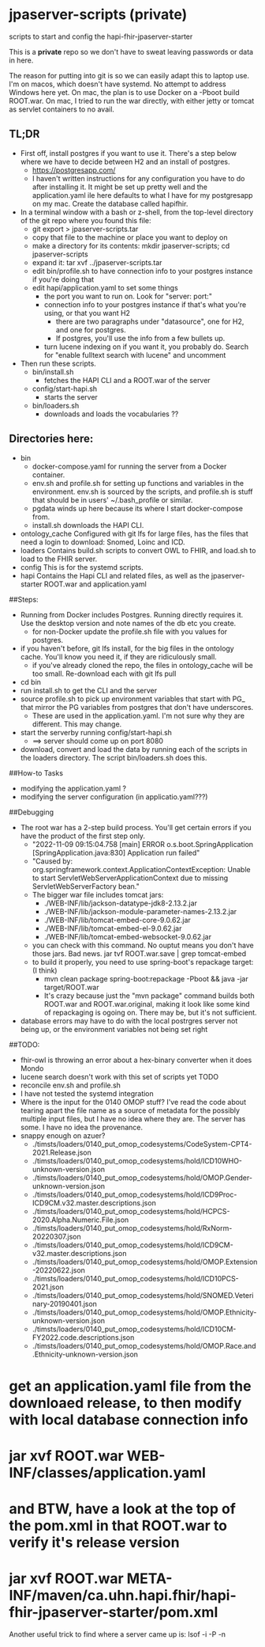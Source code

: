 # jpaserver-scripts (private)
scripts to start and config the hapi-fhir-jpaserver-starter

This is a **private** repo so we don't have to sweat leaving passwords or data in here.

The reason for putting into git is so we can easily adapt this to laptop use.
I'm on macos, which doesn't have systemd. No attempt to address Windows here yet.
On mac, the plan is to use Docker on a -Pboot build ROOT.war. On mac, I tried to run the war
directly, with either jetty or tomcat as servlet containers to no avail. 

## TL;DR
- First off, install postgres if you want to use it. There's a step below where we have to decide between H2 and an install of postgres.
  - https://postgresapp.com/
  - I haven't written instructions for any configuration you have to do after installing it. It might be set up pretty well and the application.yaml ile here defaults to what I have for my postgresapp on my mac. Create the database called hapifhir.
- In a terminal window with a bash or z-shell, from the top-level directory of the git repo where you found this file:
  - git export <branch> > jpaserver-scripts.tar
  - copy that file to the machine or place you want to deploy on
  - make a directory for its contents: mkdir jpaserver-scripts; cd jpaserver-scripts
  - expand it: tar xvf ../jpaserver-scripts.tar
  - edit bin/profile.sh to have connection info to your postgres instance if you're doing that
  - edit hapi/application.yaml to set some things
    - the port you want to run on. Look for "server: port:"
    - connection info to your postgres instance if that's what you're using, or that you want H2
      - there are two paragraphs under "datasource", one for H2, and one for postgres.
      - If postgres, you'll use the info from a few bullets up.
    - turn lucene indexing on if you want it, you probably do. Search for "enable fulltext search with lucene" and uncomment
- Then run these scripts.
  - bin/install.sh
    - fetches the HAPI CLI and a ROOT.war of the server
  - config/start-hapi.sh
    - starts the server
  - bin/loaders.sh
    - downloads and loads the vocabularies ??

## Directories here:
- bin
  - docker-compose.yaml for running the server from a Docker container.
  - env.sh and profile.sh for setting up functions and variables in the environment. env.sh is sourced by the scripts, and profile.sh is stuff that should be in users' ~/.bash_profile or similar. 
  - pgdata winds up here because its where I start docker-compose from.
  - install.sh downloads the HAPI CLI.
- ontology_cache Configured with git lfs for large files, has the files that need a login to download: Snomed, Loinc and ICD.
- loaders Contains build.sh scripts to convert OWL to FHIR, and load.sh to load to the FHIR server.
- config This is for the systemd scripts.
- hapi Contains the Hapi CLI and related files, as well as the jpaserver-starter ROOT.war and application.yaml


##Steps:
- Running from Docker includes Postgres. Running directly requires it. Use the desktop version and note names of the db etc you create.
  - for non-Docker update the profile.sh file with you values for postgres.
- if you haven't before, git lfs install, for the big files in the ontology cache. You'll know you need it, if they are ridiculously small.
  - if you've already cloned the repo, the files in ontology_cache will be too small. Re-download each with git lfs pull <file>
- cd bin
- run install.sh to get the CLI and the server
- source profile.sh  to pick up environment variables that start with PG_ that mirror the PG variables from postgres that don't have underscores.
    - These are used in the application.yaml. I'm not sure why they are different. This may change.
- start the serverby running config/start-hapi.sh
  - ==> server should come up on port 8080
- download, convert and load the data by running each of the scripts in the loaders directory. The script bin/loaders.sh does this.

##How-to Tasks
- modifying the application.yaml ?
- modifying the server configuration (in applicatio.yaml???)

##Debugging
- The root war has a 2-step build process. You'll get certain errors if you have the product of the first step only.
  - "2022-11-09 09:15:04.758 [main] ERROR o.s.boot.SpringApplication [SpringApplication.java:830] Application run failed"
  - "Caused by: org.springframework.context.ApplicationContextException: Unable to start ServletWebServerApplicationContext due to missing ServletWebServerFactory bean."
  - The bigger war file includes tomcat jars:
    - ./WEB-INF/lib/jackson-datatype-jdk8-2.13.2.jar
    - ./WEB-INF/lib/jackson-module-parameter-names-2.13.2.jar
    - ./WEB-INF/lib/tomcat-embed-core-9.0.62.jar
    - ./WEB-INF/lib/tomcat-embed-el-9.0.62.jar
    - ./WEB-INF/lib/tomcat-embed-websocket-9.0.62.jar
  - you can check with this command. No ouptut means you don't have those jars. Bad news.  jar tvf ROOT.war.save | grep tomcat-embed
  - to build it properly, you need to use spring-boot's repackage target: (I think)
    - mvn clean package spring-boot:repackage -Pboot && java -jar target/ROOT.war
    - It's crazy because just the "mvn package" command builds both ROOT.war and ROOT.war.original, making it look like some kind of repackaging is ogoing on. There may be, but it's not sufficient.
- database errors may have to do with the local postrgres server not being up, or the environment variables not being set right


##TODO:
- fhir-owl is throwing an error about a hex-binary converter when it does Mondo
- lucene search doesn't work with this set of scripts yet TODO
- reconcile env.sh and profile.sh
- I have not tested the systemd integration
- Where is the input for the 0140 OMOP stuff? I've read the code about tearing apart the file name as a source of metadata for the possibly multiple input files, but I have no idea where they are. The server has some. I have no idea the provenance.
- snappy enough on azuer?
  - ./timsts/loaders/0140_put_omop_codesystems/CodeSystem-CPT4-2021.Release.json
  - ./timsts/loaders/0140_put_omop_codesystems/hold/ICD10WHO-unknown-version.json
  - ./timsts/loaders/0140_put_omop_codesystems/hold/OMOP.Gender-unknown-version.json
  - ./timsts/loaders/0140_put_omop_codesystems/hold/ICD9Proc-ICD9CM.v32.master.descriptions.json
  - ./timsts/loaders/0140_put_omop_codesystems/hold/HCPCS-2020.Alpha.Numeric.File.json
  - ./timsts/loaders/0140_put_omop_codesystems/hold/RxNorm-20220307.json
  - ./timsts/loaders/0140_put_omop_codesystems/hold/ICD9CM-v32.master.descriptions.json
  - ./timsts/loaders/0140_put_omop_codesystems/hold/OMOP.Extension-20220622.json
  - ./timsts/loaders/0140_put_omop_codesystems/hold/ICD10PCS-2021.json
  - ./timsts/loaders/0140_put_omop_codesystems/hold/SNOMED.Veterinary-20190401.json
  - ./timsts/loaders/0140_put_omop_codesystems/hold/OMOP.Ethnicity-unknown-version.json
  - ./timsts/loaders/0140_put_omop_codesystems/hold/ICD10CM-FY2022.code.descriptions.json
  - ./timsts/loaders/0140_put_omop_codesystems/hold/OMOP.Race.and.Ethnicity-unknown-version.json



# get an application.yaml file from the downloaed release, to then modify with local database connection info
# jar xvf ROOT.war WEB-INF/classes/application.yaml
 
# and BTW, have a look at the top of the pom.xml in that ROOT.war to verify it's release version
#  jar   xvf ROOT.war META-INF/maven/ca.uhn.hapi.fhir/hapi-fhir-jpaserver-starter/pom.xml

Another useful trick to find where a server came up is: lsof -i -P -n
